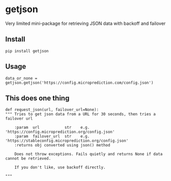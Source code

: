 # getjson
Very limited mini-package for retrieving JSON data with backoff and failover


## Install 
    pip install getjson 
    
## Usage 

    data_or_none = getjson.getjson('https://config.microprediction.com/config.json')



## This does one thing

    def request_json(url, failover_url=None):
    """ Tries to get json data from a URL for 30 seconds, then tries a failover url

        :param  url           str    e.g. 'https://config.microprediction.org/config.json'
        :param  failover_url  str    e.g. 'https://stableconfig.microprediction.org/config.json'
        :returns obj converted using json() method

        Does not throw exceptions. Fails quietly and returns None if data cannot be retrieved.

        If you don't like, use backoff directly.

    """